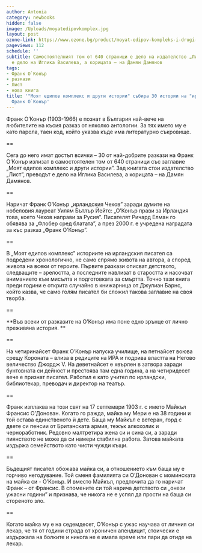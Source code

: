 ```yaml
---
author: Antonia
category: newbooks
hidden: false
image: /Uploads/moyatedipovkomplex.jpg
layout: post
ozone-link: https://www.ozone.bg/product/moyat-edipov-kompleks-i-drugi-istorii/
pageviews: 112
schedule: ''
subtitle: Самостоятелният том от 640 страници е дело на издателство „Лист”, преводът
  е дело на Иглика Василева, а корицата – на Дамян Дамянов
tags:
- Франк О`Конър
- разкази
- Лист
- нова книга
title: '"Моят едипов комплекс и други истории" събира 30 истории на "ирландския Чехов"
  Франк О`Конър'
---
```


Франк О’Конър (1903-1966) е познат в България най-вече на любителите на късия разказ от няколко антологии. За тях името му е като парола, таен код, който указва къде има литературно съкровище.

\==

Сега до него имат достъп всички – 30 от най-добрите разкази на Франк О’Конър излизат в самостоятелен том от 640 страници със заглавие „Моят едипов комплекс и други истории”. Зад книгата стои издателство „Лист”, преводът е дело на Иглика Василева, а корицата – на Дамян Дамянов.

\==

Наричат Франк О'Конър „ирландския Чехов” заради думите на нобеловия лауреат Уилям Бътлър Йейтс: „О’Конър прави за Ирландия това, което Чехов направи за Русия”. Писателят Ричард Елман го обявява за „Флобер сред блатата”, а през 2000 г. е учредена наградата за къс разказ „Франк О’Конър”. 

\==

В „Моят едипов комплекс” историите на ирландския писател са подредени хронологично, не само спрямо живота на автора, а според живота на всеки от героите. Първите разкази описват детството, следващите – зрелостта, а последните навлизат в старостта и насочват вниманието към мисълта и подготовката за смъртта. Точно тази книга преди години е открита случайно в книжарница от Джулиан Барнс, който казва, че само голям писател би сложил такова заглавие на своя творба. 

\==

**Във всеки от разказите на О’Конър има поне едно зрънце от лично преживяна история. **

\==

На четиринайсет Франк О’Конър напуска училище, на петнайсет воюва срещу Короната – влиза в редиците на ИРА и подрива властта на Негово величество Джордж V. На деветнайсет е хвърлен в затвора заради бунтовната си дейност и престоява там една година, а на четиридесет вече е признат писател. Работил е като учител по ирландски, библиотекар, преводач и директор на театър. 

\==

Франк изплаква на този свят на 17 септември 1903 г. с името Майкъл Франсис О’Донован. Когато го ражда, майка му Мeри е на 38 години и той остава единственото ѝ дете. Баща му Майкъл е ветеран, горд с двете си пенсии от Британската армия, тежък алкохолик и черноработник. Редовно малтретира жена си и сина си, а заради пиянството не може да си намери стабилна работа. Затова майката издържа семейството като чисти чужди къщи. 

\==

Бъдещият писател обожава майка си, а отношението към баща му е горчиво негодувание. Той сменя фамилията си О’Донован с моминската на майка си - О’Конър. И вместо Майкъл, предпочита да го наричат Франк – от Франсис. В спомените си той нарича детството си „онези ужасни години” и признава, че никога не е успял да прости на баща си стореното зло.

\==

Когато майка му е на седемдесет, О’Конър с ужас научава от личния си лекар, че тя от години страда от хроничен апендицит, стоически е издържала на болките и никога не е имала време или пари да отиде на лекар.